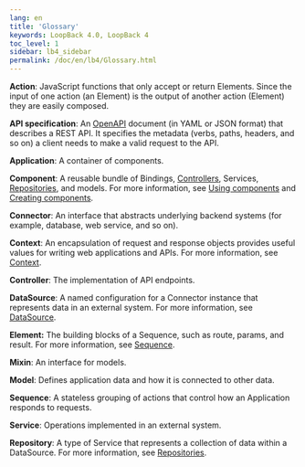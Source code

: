 ```yaml
---
lang: en
title: 'Glossary'
keywords: LoopBack 4.0, LoopBack 4
toc_level: 1
sidebar: lb4_sidebar
permalink: /doc/en/lb4/Glossary.html
---
```


**Action**: JavaScript functions that only accept or return Elements. Since the
input of one action (an Element) is the output of another action (Element) they
are easily composed.

**API specification**: An [OpenAPI](https://www.openapis.org) document (in YAML
or JSON format) that describes a REST API. It specifies the metadata (verbs,
paths, headers, and so on) a client needs to make a valid request to the API.

**Application**: A container of components.

**Component**: A reusable bundle of Bindings, [Controllers](Controllers.md),
Services, [Repositories](Repositories.md), and models. For more information, see
[Using components](Using-components.md) and
[Creating components](Creating-components.md).

**Connector**: An interface that abstracts underlying backend systems (for
example, database, web service, and so on).

**Context**: An encapsulation of request and response objects provides useful
values for writing web applications and APIs. For more information, see
[Context](Context.md).

**Controller**: The implementation of API endpoints.

**DataSource**: A named configuration for a Connector instance that represents
data in an external system. For more information, see
[DataSource](DataSource.md).

**Element:** The building blocks of a Sequence, such as route, params, and
result. For more information, see [Sequence](Sequence.md#elements).

**Mixin**: An interface for models.

**Model**: Defines application data and how it is connected to other data.

**Sequence**: A stateless grouping of actions that control how an Application
responds to requests.

**Service**: Operations implemented in an external system.

**Repository**: A type of Service that represents a collection of data within a
DataSource. For more information, see [Repositories](Repositories.md).
